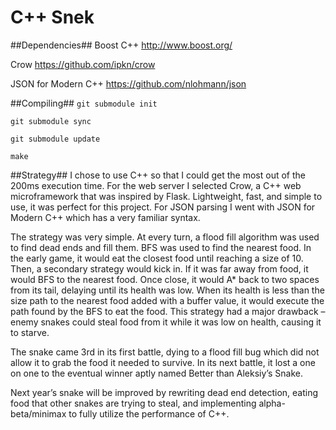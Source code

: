 # C++ Snek

##Dependencies##
Boost C++ http://www.boost.org/

Crow https://github.com/ipkn/crow

JSON for Modern C++ https://github.com/nlohmann/json

##Compiling##
`git submodule init`

`git submodule sync`

`git submodule update`

`make`

##Strategy##
I chose to use C++ so that I could get the most out of the 200ms execution time. For the web server I selected Crow, a C++ web microframework that was inspired by Flask. Lightweight, fast, and simple to use, it was perfect for this project. For JSON parsing I went with JSON for Modern C++ which has a very familiar syntax.

The strategy was very simple. At every turn, a flood fill algorithm was used to find dead ends and fill them. BFS was used to find the nearest food. In the early game, it would eat the closest food until reaching a size of 10. Then, a secondary strategy would kick in. If it was far away from food, it would BFS to the nearest food. Once close, it would A* back to two spaces from its tail, delaying until its health was low. When its health is less than the size path to the nearest food added with a buffer value, it would execute the path found by the BFS to eat the food. This strategy had a major drawback – enemy snakes could steal food from it while it was low on health, causing it to starve.

The snake came 3rd in its first battle, dying to a flood fill bug which did not allow it to grab the food it needed to survive. In its next battle, it lost a one on one to the eventual winner aptly named Better than Aleksiy’s Snake.

Next year’s snake will be improved by rewriting dead end detection, eating food that other snakes are trying to steal, and implementing alpha-beta/minimax to fully utilize the performance of C++.
